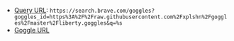- [Query URL](https://search.brave.com/goggles?goggles_id=https%3A%2F%2Fraw.githubusercontent.com%2Fxplshn%2Fgoggles%2Fmaster%2Fliberty.goggles&q=xplshn.com.ar): `https://search.brave.com/goggles?goggles_id=https%3A%2F%2Fraw.githubusercontent.com%2Fxplshn%2Fgoggles%2Fmaster%2Fliberty.goggles&q=%s`
- [Goggle URL](https://search.brave.com/goggles/profile?goggles_id=https%3A%2F%2Fraw.githubusercontent.com%2Fxplshn%2Fgoggles%2Fmaster%2Fliberty.goggles&q=xplshn.com.ar)
